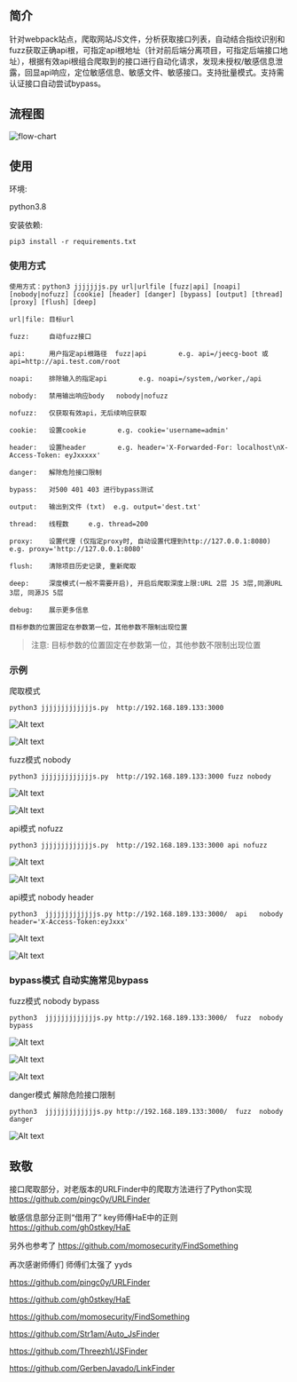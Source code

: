 ## 简介
针对webpack站点，爬取网站JS文件，分析获取接口列表，自动结合指纹识别和fuzz获取正确api根，可指定api根地址（针对前后端分离项目，可指定后端接口地址），根据有效api根组合爬取到的接口进行自动化请求，发现未授权/敏感信息泄露，回显api响应，定位敏感信息、敏感文件、敏感接口。支持批量模式。支持需认证接口自动尝试bypass。

## 流程图
![flow-chart](img/jjjjjjjjs-flow.jpg)

## 使用
环境:

python3.8

安装依赖:

`pip3 install -r requirements.txt`

### 使用方式
```
使用方式：python3 jjjjjjjs.py url|urlfile [fuzz|api] [noapi] [nobody|nofuzz] [cookie] [header] [danger] [bypass] [output] [thread] [proxy] [flush] [deep]

url|file: 目标url

fuzz:     自动fuzz接口

api:      用户指定api根路径  fuzz|api        e.g. api=/jeecg-boot 或 api=http://api.test.com/root

noapi:    排除输入的指定api        e.g. noapi=/system,/worker,/api

nobody:   禁用输出响应body   nobody|nofuzz

nofuzz:   仅获取有效api，无后续响应获取

cookie:   设置cookie        e.g. cookie='username=admin'

header:   设置header        e.g. header='X-Forwarded-For: localhost\nX-Access-Token: eyJxxxxx'

danger:   解除危险接口限制

bypass:   对500 401 403 进行bypass测试

output:   输出到文件 (txt)  e.g. output='dest.txt'

thread:   线程数     e.g. thread=200

proxy:    设置代理 (仅指定proxy时, 自动设置代理到http://127.0.0.1:8080) e.g. proxy='http://127.0.0.1:8080'

flush:    清除项目历史记录, 重新爬取

deep:     深度模式(一般不需要开启), 开启后爬取深度上限:URL 2层 JS 3层,同源URL 3层, 同源JS 5层

debug:    展示更多信息

目标参数的位置固定在参数第一位，其他参数不限制出现位置
```
> 注意: 目标参数的位置固定在参数第一位，其他参数不限制出现位置

### 示例
爬取模式

`python3 jjjjjjjjjjjjjs.py  http://192.168.189.133:3000`

![Alt text](img/image.png)

![Alt text](img/image1.png)

fuzz模式 nobody

`python3 jjjjjjjjjjjjjs.py  http://192.168.189.133:3000 fuzz nobody`

![Alt text](img/image2.png)

![Alt text](img/image3.png)

api模式 nofuzz

`python3 jjjjjjjjjjjjjs.py  http://192.168.189.133:3000 api nofuzz`

![Alt text](img/image4.png)

![Alt text](img/image5.png)

api模式 nobody header

`python3  jjjjjjjjjjjjjs.py http://192.168.189.133:3000/  api   nobody  header='X-Access-Token:eyJxxx'`

![Alt text](img/image6.png)

![Alt text](img/image7.png)

### bypass模式 自动实施常见bypass

fuzz模式 nobody bypass

`python3  jjjjjjjjjjjjjs.py http://192.168.189.133:3000/  fuzz  nobody   bypass`

![Alt text](img/image8.png)

![Alt text](img/image9.png)

![Alt text](img/image10.png)

danger模式 解除危险接口限制

`python3  jjjjjjjjjjjjjs.py http://192.168.189.133:3000/  fuzz  nobody   danger`

![Alt text](img/image11.png)

## 致敬

接口爬取部分，对老版本的URLFinder中的爬取方法进行了Python实现 https://github.com/pingc0y/URLFinder

敏感信息部分正则“借用了” key师傅HaE中的正则 https://github.com/gh0stkey/HaE

另外也参考了 https://github.com/momosecurity/FindSomething

再次感谢师傅们 师傅们太强了 yyds

https://github.com/pingc0y/URLFinder

https://github.com/gh0stkey/HaE

https://github.com/momosecurity/FindSomething

https://github.com/Str1am/Auto_JsFinder

https://github.com/Threezh1/JSFinder

https://github.com/GerbenJavado/LinkFinder

